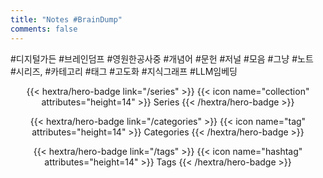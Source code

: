 ```yaml
---
title: "Notes #BrainDump"
comments: false
---
```


<p class="hx-mb-12 hx-text-center hx-text-lg hx-text-gray-500 dark:hx-text-gray-400">
#디지털가든 #브레인덤프 #영원한공사중 #개념어 #문헌 #저널 #모음 #그냥 #노트
<br>
#시리즈, #카테고리 #태그 #고도화 #지식그래프 #LLM임베딩 </p>

<!--more-->

<div class="c4w-badges" style="text-align: center; margin-top: 1em; margin-bottom: 2em;">

<!-- {{< hextra/hero-badge link="https://emacs.ch/@junghanacs" >}} -->
<!--   {{< icon name="mastodon" attributes="height=14" >}} -->
<!--   <span>Mastodon</span> -->
<!-- {{< /hextra/hero-badge >}} -->

<!-- {{< hextra/hero-badge link="https://twitter.com/junghanacs" >}} -->
<!--   {{< icon name="x-twitter" attributes="height=14" >}} -->
<!--   <span>Twitter</span> -->
<!-- {{< /hextra/hero-badge >}} -->

<!-- {{< hextra/hero-badge link="https://www.linkedin.com/in/junghanacs/" >}} -->
<!--   {{< icon name="linkedin" attributes="height=14" >}} -->
<!--   <span>LinkedIn</span> -->
<!-- {{< /hextra/hero-badge >}} -->

{{< hextra/hero-badge link="/series" >}}
  {{< icon name="collection" attributes="height=14" >}}
  <span>Series</span>
{{< /hextra/hero-badge >}}

{{< hextra/hero-badge link="/categories" >}}
  {{< icon name="tag" attributes="height=14" >}}
  <span>Categories</span>
{{< /hextra/hero-badge >}}

{{< hextra/hero-badge link="/tags" >}}
  {{< icon name="hashtag" attributes="height=14" >}}
  <span>Tags</span>
{{< /hextra/hero-badge >}}

<!-- {{< hextra/hero-badge link="index.xml" >}} -->
<!--   {{< icon name="rss" attributes="height=14" >}} -->
<!--   <span>RSS</span> -->
<!-- {{< /hextra/hero-badge >}} -->
</div>

